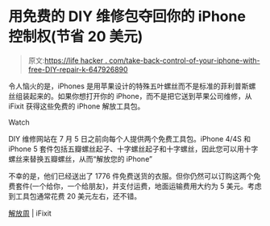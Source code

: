 # 用免费的 DIY 维修包夺回你的 iPhone 控制权(节省 20 美元)

> 原文:[https://life hacker . com/take-back-control-of-your-iphone-with-free-DIY-repair-k-647926890](https://lifehacker.com/take-back-control-of-your-iphone-with-free-diy-repair-k-647926890)

令人恼火的是，iPhones 是用苹果设计的特殊五叶螺丝而不是标准的菲利普斯螺丝组装起来的。如果你想打开你的 iPhone，而不是把它送到苹果公司维修，从 iFixit 获得这些免费的 iPhone 解放工具包。

Watch

DIY 维修网站在 7 月 5 日之前向每个人提供两个免费工具包。iPhone 4/4S 和 iPhone 5 套件包括五瓣螺丝起子、十字螺丝起子和十字螺丝，因此您可以用十字螺丝来替换五瓣螺丝，从而“解放您的 iPhone”

不幸的是，他们已经送出了 1776 件免费送货的衣服。但你仍然可以订购这两个免费套件(一个给你，一个给朋友)，并支付运费，地面运输费用大约为 5 美元。考虑到工具包通常花费 20 美元左右，还不错。

[解放周](http://www.ifixit.com/LiberationWeek) | iFixit